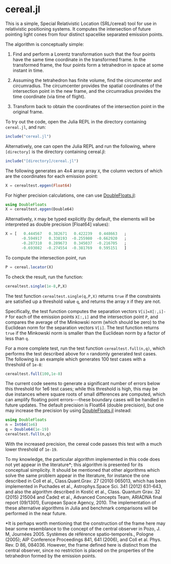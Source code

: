 # cereal.jl
This is a simple, Special Relativistic Location (SRL/cereal) tool for use in relativistic positioning systems. It computes the intersection of future pointing light cones from four distinct spacelike separated emission points.

The algorithm is conceptually simple:

  1. Find and perform a Lorentz transformation such that the four points have the same time coordinate in the transformed frame. In the transformed frame, the four points form a tetrahedron in space at some instant in time.

  2. Assuming the tetrahedron has finite volume, find the circumcenter and circumradius. The circumcenter provides the spatial coordinates of the intersection point in the new frame, and the circumradius provides the time coordinate (via time of flight).

  3. Transform back to obtain the coordinates of the intersection point in the original frame.

To try out the code, open the Julia REPL in the directory containing ```cereal.jl```, and run:

```julia
include("cereal.jl")
```

Alternatively, one can open the Julia REPL and run the following, where ```[directory]``` is the directory containing cereal.jl:

```julia
include("[directory]/cereal.jl")
```

The following generates an 4x4 array array ```X```, the column vectors of which are the coordinates for each emission point:

```julia
X = cerealtest.epgen(Float64)
```
For higher precision calculations, one can use [DoubleFloats.jl](https://github.com/JuliaMath/DoubleFloats.jl):

```julia
using DoubleFloats
X = cerealtest.epgen(Double64)
```

Alternatively, ```X``` may be typed explicitly (by default, the elements will be interpreted as double precision [Float64] values):

```julia
X = [   0.444567   0.382671   0.422239   0.448663   ;
       -0.594917   0.338193  -0.255980  -0.662920   ;
       -0.287310   0.289673   0.345037  -0.216705   ;
       -0.693082  -0.274554  -0.381769   0.595151   ]
```

To compute the intersection point, run

```julia
P = cereal.locator(X)
```

To check the result, run the function:

```julia
cerealtest.single(1e-8,P,X)
```

The test function ```cerealtest.single(q,P,X)``` returns ```true``` if the constraints are satisfied up a threshold value ```q```, and returns the array ```X``` if they are not.

Specifically, the test function computes the separation vectors ```V[i]=X[:,i]-P``` for each of the emission points ```X[:,i]``` and the intersection point ```P```, and compares the average of the Minkowski norm (which should be zero) to the Euclidean norm for the separation vectors ```V[i]```. The test function returns ```true``` if the Minkowski norm is smaller than the Euclidean norm by a factor of less than ```q```.

For a more complete test, run the test function ```cerealtest.full(n,q)```, which performs the test described above for ```n``` randomly generated test cases. The following is an example which generates 100 test cases with a threshold of ```1e-8```:

```julia
cerealtest.full(100,1e-8)
```

The current code seems to generate a significant number of errors below this threshold for 1e6 test cases; while this threshold is high, this may be due instances where square roots of small differences are computed, which can amplify floating point errors---these boundary cases will be handled in future updates. The default precision is Float64 (double precision), but one may increase the precision by using [DoubleFloats.jl](https://github.com/JuliaMath/DoubleFloats.jl) instead:

```julia
using DoubleFloats
n = Int64(1e6)
q = Double64(1e-19)
cerealtest.full(n,q)
```

With the increased precision, the cereal code passes this test with a much lower threshold of ```1e-19```.

To my knowledge, the particular algorithm implemented in this code does not yet appear in the literature*; this algorithm is presented for its conceptual simplicity. It should be mentioned that other algorithms which solve the same problem appear in the literature, for instance the one described in Coll et al., Class.Quant.Grav. 27 (2010) 065013, which has been implemented in Puchades et al., Astrophys.Space Sci. 341 (2012) 631-643, and also the algorithm described in Kostić et al., Class. Quantum Grav. 32 (2015) 215004 and Čadež et al., Advanced Concepts Team, ARIADNA final report (09/1301), European Space Agency, 2010. The implementation of these alternative algorithms in Julia and benchmark comparisons will be performed in the near future.

*It is perhaps worth mentioning that the construction of the frame here may bear some resemblance to the concept of the central observer in Pozo, J. M, Journées 2005. Systèmes de référence spatio-temporels., Pologne (2005); AIP Conference Proceedings 841, 641 (2006), and Coll et al. Phys. Rev. D 86, 084036. However, the frame defined here is distinct from the central observer, since no restriction is placed on the properties of the tetrahedron formed by the emission points.
